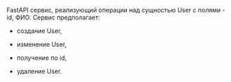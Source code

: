 FastAPI сервис, реализующий операции над сущностью User с полями - id, ФИО.
Сервис предполагает:

- создание User,

- изменение User,

- получение по id,

- удаление User.
